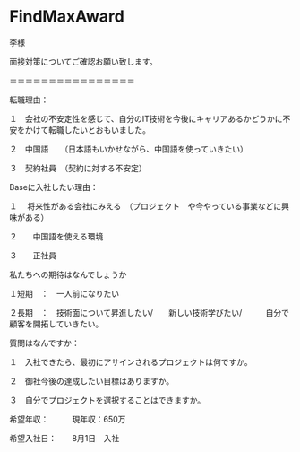 # FindMaxAward

李様

 

面接対策についてご確認お願い致します。

 

＝＝＝＝＝＝＝＝＝＝＝＝＝＝＝＝

 

転職理由：　

１　会社の不安定性を感じて、自分のIT技術を今後にキャリアあるかどうかに不安をかけて転職したいとおもいました。

２　中国語　　（日本語もいかせながら、中国語を使っていきたい）

３　契約社員　（契約に対する不安定）

 

Baseに入社したい理由：

１　 将来性がある会社にみえる　（プロジェクト　や今やっている事業などに興味がある）

２　　中国語を使える環境

３　　正社員

 

 

私たちへの期待はなんでしょうか

１短期　：　一人前になりたい

２長期　：　技術面について昇進したい/　　新しい技術学びたい/　　　自分で顧客を開拓していきたい。

 

 

質問はなんですか：

１　入社できたら、最初にアサインされるプロジェクトは何ですか。

２　御社今後の達成したい目標はありますか。

３　自分でプロジェクトを選択することはできますか。

 

 

希望年収：　　　現年収：650万　　

 

希望入社日：　　8月1日　入社
